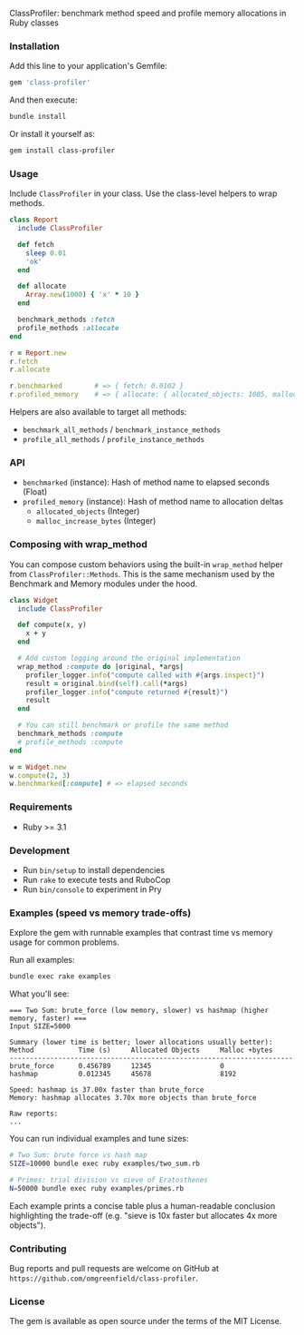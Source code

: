 ClassProfiler: benchmark method speed and profile memory allocations in Ruby classes

### Installation

Add this line to your application's Gemfile:

```ruby
gem 'class-profiler'
```

And then execute:

```bash
bundle install
```

Or install it yourself as:

```bash
gem install class-profiler
```

### Usage

Include `ClassProfiler` in your class. Use the class-level helpers to wrap methods.

```ruby
class Report
  include ClassProfiler

  def fetch
    sleep 0.01
    'ok'
  end

  def allocate
    Array.new(1000) { 'x' * 10 }
  end

  benchmark_methods :fetch
  profile_methods :allocate
end

r = Report.new
r.fetch
r.allocate

r.benchmarked        # => { fetch: 0.0102 }
r.profiled_memory    # => { allocate: { allocated_objects: 1005, malloc_increase_bytes: 8192 } }
```

Helpers are also available to target all methods:

- `benchmark_all_methods` / `benchmark_instance_methods`
- `profile_all_methods` / `profile_instance_methods`

### API

- `benchmarked` (instance): Hash of method name to elapsed seconds (Float)
- `profiled_memory` (instance): Hash of method name to allocation deltas
  - `allocated_objects` (Integer)
  - `malloc_increase_bytes` (Integer)

### Composing with wrap_method

You can compose custom behaviors using the built-in `wrap_method` helper from `ClassProfiler::Methods`.
This is the same mechanism used by the Benchmark and Memory modules under the hood.

```ruby
class Widget
  include ClassProfiler

  def compute(x, y)
    x + y
  end

  # Add custom logging around the original implementation
  wrap_method :compute do |original, *args|
    profiler_logger.info("compute called with #{args.inspect}")
    result = original.bind(self).call(*args)
    profiler_logger.info("compute returned #{result}")
    result
  end

  # You can still benchmark or profile the same method
  benchmark_methods :compute
  # profile_methods :compute
end

w = Widget.new
w.compute(2, 3)
w.benchmarked[:compute] # => elapsed seconds
```

### Requirements

- Ruby >= 3.1

### Development

- Run `bin/setup` to install dependencies
- Run `rake` to execute tests and RuboCop
- Run `bin/console` to experiment in Pry

### Examples (speed vs memory trade-offs)

Explore the gem with runnable examples that contrast time vs memory usage for common problems.

Run all examples:

```bash
bundle exec rake examples
```

What you'll see:

```text
=== Two Sum: brute_force (low memory, slower) vs hashmap (higher memory, faster) ===
Input SIZE=5000

Summary (lower time is better; lower allocations usually better):
Method           Time (s)     Allocated Objects     Malloc +bytes
----------------------------------------------------------------------
brute_force      0.456789     12345                 0
hashmap          0.012345     45678                 8192

Speed: hashmap is 37.00x faster than brute_force
Memory: hashmap allocates 3.70x more objects than brute_force

Raw reports:
...
```

You can run individual examples and tune sizes:

```bash
# Two Sum: brute force vs hash map
SIZE=10000 bundle exec ruby examples/two_sum.rb

# Primes: trial division vs sieve of Eratosthenes
N=50000 bundle exec ruby examples/primes.rb
```

Each example prints a concise table plus a human-readable conclusion highlighting the trade-off (e.g. "sieve is 10x faster but allocates 4x more objects").

### Contributing

Bug reports and pull requests are welcome on GitHub at `https://github.com/omgreenfield/class-profiler`.

### License

The gem is available as open source under the terms of the MIT License.
